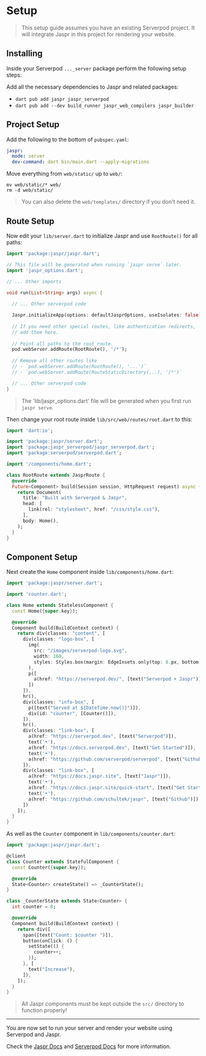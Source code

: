# Setup

> This setup guide assumes you have an existing Serverpod project.
> It will integrate Jaspr in this project for rendering your website.

## Installing

Inside your Serverpod `..._server` package perform the following setup steps:

Add all the necessary dependencies to Jaspr and related packages:

- `dart pub add jaspr jaspr_serverpod`
- `dart pub add --dev build_runner jaspr_web_compilers jaspr_builder`

## Project Setup

Add the following to the bottom of `pubspec.yaml`:

```yaml
jaspr:
  mode: server
  dev-command: dart bin/main.dart --apply-migrations
```

Move everything from `web/static/` up to `web/`:
```shell
mv web/static/* web/
rm -d web/static/
```

> You can also delete the `web/templates/` directory if you don't need it.

## Route Setup

Now edit your `lib/server.dart` to initialize Jaspr and use `RootRoute()` for all paths:

```dart
import 'package:jaspr/jaspr.dart';

// This file will be generated when running `jaspr serve` later.
import 'jaspr_options.dart';

// ... Other imports

void run(List<String> args) async {
  
  // ... Other serverpod code

  Jaspr.initializeApp(options: defaultJasprOptions, useIsolates: false);
  
  // If you need other special routes, like authentication redirects, 
  // add them here.
  
  // Point all paths to the root route.
  pod.webServer.addRoute(RootRoute(), '/*');
  
  // Remove all other routes like 
  // - `pod.webServer.addRoute(RootRoute(), '...')` 
  // - `pod.webServer.addRoute(RouteStaticDirectory(...), '/*')`

  // ... Other serverpod code
}

```

> The 'lib/jaspr_options.dart' file will be generated when you first run `jaspr serve`.

Then change your root route inside `lib/src/web/routes/root.dart` to this:

```dart
import 'dart:io';

import 'package:jaspr/server.dart';
import 'package:jaspr_serverpod/jaspr_serverpod.dart';
import 'package:serverpod/serverpod.dart';

import '/components/home.dart';

class RootRoute extends JasprRoute {
  @override
  Future<Component> build(Session session, HttpRequest request) async {
    return Document(
      title: "Built with Serverpod & Jaspr",
      head: [
        link(rel: "stylesheet", href: "/css/style.css"),
      ],
      body: Home(),
    );
  }
}
```

## Component Setup

Next create the `Home` component inside `lib/components/home.dart`:

```dart
import 'package:jaspr/server.dart';

import 'counter.dart';

class Home extends StatelessComponent {
  const Home({super.key});

  @override
  Component build(BuildContext context) {
    return div(classes: "content", [
      div(classes: "logo-box", [
        img(
          src: "/images/serverpod-logo.svg",
          width: 160,
          styles: Styles.box(margin: EdgeInsets.only(top: 8.px, bottom: 12.px)),
        ),
        p([
          a(href: "https://serverpod.dev/", [text("Serverpod + Jaspr")])
        ])
      ]),
      hr(),
      div(classes: "info-box", [
        p([text("Served at ${DateTime.now()}")]),
        div(id: "counter", [Counter()]),
      ]),
      hr(),
      div(classes: "link-box", [
        a(href: "https://serverpod.dev", [text("Serverpod")]),
        text('•'),
        a(href: "https://docs.serverpod.dev", [text("Get Started")]),
        text('•'),
        a(href: "https://github.com/serverpod/serverpod", [text("Github")]),
      ]),
      div(classes: "link-box", [
        a(href: "https://docs.jaspr.site", [text("Jaspr")]),
        text('•'),
        a(href: "https://docs.jaspr.site/quick-start", [text("Get Started")]),
        text('•'),
        a(href: "https://github.com/schultek/jaspr", [text("Github")]),
      ])
    ]);
  }
}
```

As well as the `Counter` component in `lib/components/counter.dart`:

```dart
import 'package:jaspr/jaspr.dart';

@client
class Counter extends StatefulComponent {
  const Counter({super.key});

  @override
  State<Counter> createState() => _CounterState();
}

class _CounterState extends State<Counter> {
  int counter = 0;

  @override
  Component build(BuildContext context) {
    return div([
      span([text("Count: $counter ")]),
      button(onClick: () {
        setState(() {
          counter++;
        });
      }, [
        text("Increase"),
      ]),
    ]);
  }
}
```

> All Jaspr components must be kept outside the `src/` directory to function properly!

---

You are now set to run your server and render your website using Serverpod and Jaspr. 

Check the [Jaspr Docs](https://docs.jaspr.site) and [Serverpod Docs](https://docs.serverpod.dev/) for more information.
